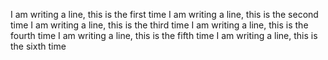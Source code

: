 I am writing a line, this is the first time
I am writing a line, this is the second time
I am writing a line, this is the third time
I am writing a line, this is the fourth time
I am writing a line, this is the fifth time
I am writing a line, this is the sixth time